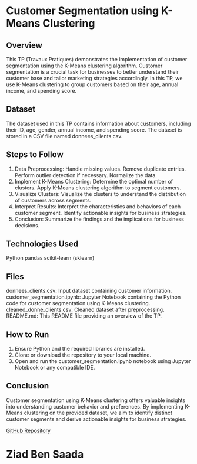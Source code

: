 # Customer Segmentation using K-Means Clustering

## Overview
This TP (Travaux Pratiques) demonstrates the implementation of customer segmentation using the K-Means clustering algorithm. Customer segmentation is a crucial task for businesses to better understand their customer base and tailor marketing strategies accordingly. In this TP, we use K-Means clustering to group customers based on their age, annual income, and spending score.

## Dataset
The dataset used in this TP contains information about customers, including their ID, age, gender, annual income, and spending score. The dataset is stored in a CSV file named donnees_clients.csv.

## Steps to Follow
1. Data Preprocessing:
  Handle missing values.
  Remove duplicate entries.
  Perform outlier detection if necessary.
  Normalize the data.
2. Implement K-Means Clustering:
  Determine the optimal number of clusters.
  Apply K-Means clustering algorithm to segment customers.
3. Visualize Clusters:
  Visualize the clusters to understand the distribution of customers across segments.
4. Interpret Results:
  Interpret the characteristics and behaviors of each customer segment.
  Identify actionable insights for business strategies.
5. Conclusion:
  Summarize the findings and the implications for business decisions.
## Technologies Used

Python
pandas
scikit-learn (sklearn)

## Files
donnees_clients.csv: Input dataset containing customer information.
customer_segmentation.ipynb: Jupyter Notebook containing the Python code for customer segmentation using K-Means clustering.
cleaned_donne_clients.csv: Cleaned dataset after preprocessing.
README.md: This README file providing an overview of the TP.

## How to Run
1. Ensure Python and the required libraries are installed.
2. Clone or download the repository to your local machine.
3. Open and run the customer_segmentation.ipynb notebook using Jupyter Notebook or any compatible IDE.

## Conclusion
Customer segmentation using K-Means clustering offers valuable insights into understanding customer behavior and preferences. By implementing K-Means clustering on the provided dataset, we aim to identify distinct customer segments and derive actionable insights for business strategies.

[GitHub Repository](https://www.linkedin.com/in/ziad-ben-saada-850219226/)

# Ziad Ben Saada
